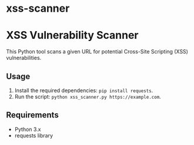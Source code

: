 # xss-scanner
# XSS Vulnerability Scanner

This Python tool scans a given URL for potential Cross-Site Scripting (XSS) vulnerabilities.

## Usage

1. Install the required dependencies: `pip install requests`.
2. Run the script: `python xss_scanner.py https://example.com`.

## Requirements

- Python 3.x
- requests library
